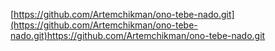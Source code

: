 [https://github.com/Artemchikman/ono-tebe-nado.git](https://github.com/Artemchikman/ono-tebe-nado.git)https://github.com/Artemchikman/ono-tebe-nado.git
